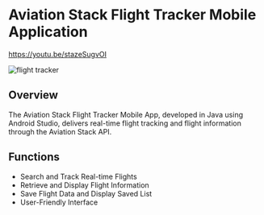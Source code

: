 # Aviation Stack Flight Tracker Mobile Application 

https://youtu.be/stazeSugvOI

![flight tracker](https://github.com/Iseul-park/flight-tracker/assets/115364398/2d2b1651-b682-43de-83fb-5cabb25209ea)

## Overview
The Aviation Stack Flight Tracker Mobile App, developed in Java using Android Studio, 
delivers real-time flight tracking and flight information through the Aviation Stack API.

## Functions
+ Search and Track Real-time Flights
+ Retrieve and Display Flight Information
+ Save Flight Data and Display Saved List
+ User-Friendly Interface
